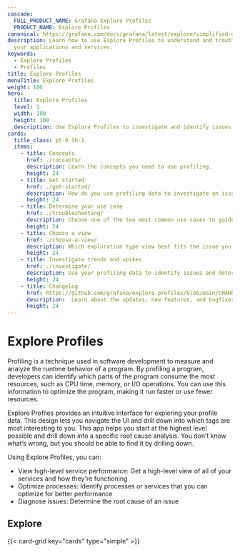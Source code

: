 ```yaml
---
cascade:
  FULL_PRODUCT_NAME: Grafana Explore Profiles
  PRODUCT_NAME: Explore Profiles
canonical: https://grafana.com/docs/grafana/latest/explore/simplified-exploration/profiles/
description: Learn how to use Explore Profiles to understand and troubleshoot
  your applications and services.
keywords:
  - Explore Profiles
  - Profiles
title: Explore Profiles
menuTitle: Explore Profiles
weight: 100
hero:
  title: Explore Profiles
  level: 1
  width: 100
  height: 100
  description: Use Explore Profiles to investigate and identify issues using profiling data.
cards:
  title_class: pt-0 lh-1
  items:
    - title: Concepts
      href: ./concepts/
      description: Learn the concepts you need to use profiling.
      height: 24
    - title: Get started
      href: ./get-started/
      description: How do you use profiling data to investigate an issue? Start here.
      height: 24
    - title: Determine your use case
      href: ./troubleshooting/
      description: Choose one of the two most common use cases to guide your exploration.
      height: 24
    - title: Choose a view
      href: ./choose-a-view/
      description: Which exploration type view best fits the issue you are investigating?
      height: 24
    - title: Investigate trends and spikes
      href: ./investigate/
      description: Use your profiling data to identify issues and determine the root cause.
      height: 24
    - title: Changelog
      href: https://github.com/grafana/explore-profiles/blob/main/CHANGELOG.md
      description:  Learn about the updates, new features, and bugfixes in this version.
      height: 24
---
```


<!-- Use this for the product name {{< param "PRODUCT_NAME" >}} -->

# Explore Profiles

Profiling is a technique used in software development to measure and analyze the runtime behavior of a program.
By profiling a program, developers can identify which parts of the program consume the most resources, such as CPU time, memory, or I/O operations.
You can use this information to optimize the program, making it run faster or use fewer resources.

Explore Profiles provides an intuitive interface for exploring your profile data.
This design lets you navigate the UI and drill down into which tags are most interesting to you.
This app helps you start at the highest level possible and drill down into a specific root cause analysis.
You don’t know what’s wrong, but you should be able to find it by drilling down.

Using Explore Profiles, you can:

* View high-level service performance: Get a high-level view of all of your services and how they're functioning
* Optimize processes: Identify processes or services that you can optimize for better performance
* Diagnose issues: Determine the root cause of an issue

## Explore

{{< card-grid key="cards" type="simple" >}}
